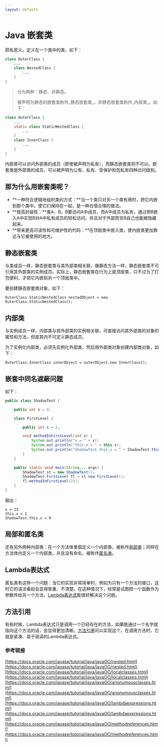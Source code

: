 ```yaml
---
layout: default
---
```


# Java 嵌套类

顾名思义，定义在一个类中的类，如下：

```java
class OuterClass {
    ...
    class NestedClass {
        ...
    }
}
```

> 分为两种：静态、非静态。
>
> 被声明为静态的嵌套类称作_静态嵌套类_，非静态嵌套类称作_内部类_。如下：

```java
class OuterClass {
    ...
    static class StaticNestedClass {
        ...
    }
    class InnerClass {
        ...
    }
}
```

内部类可以访问外部类的成员（即使被声明为私有），而静态嵌套类则不可以。嵌套类是外部类的成员，可以被声明为公有、私有、受保护和包私有四种访问级别。

## 那为什么用嵌套类呢？

*  **一种符合逻辑地组织类的方式：**当一个类只对另一个类有用时，把它内嵌到那个类中，使它们保持在一起，是一种合情合理的做法。
*  **提高封装性：**类A、B，B要访问A中成员，而A中成员为私有，通过把B嵌入A中实现B对A中私有成员的轻松访问，并且对于外部而言B自己也能被隐藏起来。
*  **带来更高可读性和可维护性的代码：**在顶层类中嵌入类，使内嵌类更加靠近与它被使用的地方。

## 静态嵌套类

与类成员一样，静态嵌套类与其外部类相关联，像静态方法一样，静态嵌套类不可引用其外部类的实例成员。实际上，静态嵌套类在行为上是顶层类，只不过为了打包便利，才把它内嵌到另一个顶层类中。

要创建静态嵌套类对象，如下：

```
OuterClass.StaticNestedClass nestedObject = new OuterClass.StaticNestedClass();
```

## 内部类

与实例成员一样，内部类与其外部类的实例相关联，可直接访问其外部类的对象的属性和方法，但是其内不可定义静态成员。

为了实例化内部类，必须先实例化外部类，然后用外部类对象创建内部类对象，如下：

```
OuterClass.InnerClass innerObject = outerObject.new InnerClass();
```

## 嵌套中同名遮蔽问题

如下：

```java
public class ShadowTest {

    public int x = 0;

    class FirstLevel {

        public int x = 1;

        void methodInFirstLevel(int x) {
            System.out.println("x = " + x);
            System.out.println("this.x = " + this.x);
            System.out.println("ShadowTest.this.x = " + ShadowTest.this.x);
        }
    }

    public static void main(String... args) {
        ShadowTest st = new ShadowTest();
        ShadowTest.FirstLevel fl = st.new FirstLevel();
        fl.methodInFirstLevel(23);
    }
}
```

输出：

```
x = 23
this.x = 1
ShadowTest.this.x = 0
```

## 局部和匿名类

还有另外两种内部类：在一个方法体里面定义一个内部类，被称作[局部类](https://docs.oracle.com/javase/tutorial/java/javaOO/localclasses.html)；同样在方法体内定义一个内部类，并且没有命名，被称作[匿名类](https://docs.oracle.com/javase/tutorial/java/javaOO/anonymousclasses.html)。

## Lambda表达式

匿名类有这样一个问题：当它的实现非常简单时，例如为只有一个方法的接口，这时它的语法看起会显得笨重、不清楚。在这种情况下，经常是试图把一个函数作为参数传给另一个方法，[Lambda表达式](https://docs.oracle.com/javase/tutorial/java/javaOO/lambdaexpressions.html)能很好解决这个问题。

## 方法引用

有些时候，Lambda表达式只是调用一个已经存在的方法，如果能通过一个名字就指向这个方法的话，会显得更加清晰。[方法引用](https://docs.oracle.com/javase/tutorial/java/javaOO/methodreferences.html)可以实现这个，在调用方法时，它就是紧凑、易于阅读的Lambda表达式。

### 参考链接

[https://docs.oracle.com/javase/tutorial/java/javaOO/nested.html](https://docs.oracle.com/javase/tutorial/java/javaOO/nested.html).
[https://docs.oracle.com/javase/tutorial/java/javaOO/localclasses.html](https://docs.oracle.com/javase/tutorial/java/javaOO/localclasses.html)
[https://docs.oracle.com/javase/tutorial/java/javaOO/anonymousclasses.html](https://docs.oracle.com/javase/tutorial/java/javaOO/anonymousclasses.html)
[https://docs.oracle.com/javase/tutorial/java/javaOO/lambdaexpressions.html](https://docs.oracle.com/javase/tutorial/java/javaOO/lambdaexpressions.html)
[https://docs.oracle.com/javase/tutorial/java/javaOO/methodreferences.html](https://docs.oracle.com/javase/tutorial/java/javaOO/methodreferences.html)
